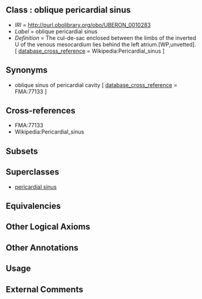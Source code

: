
## Class : oblique pericardial sinus

 * *IRI* = http://purl.obolibrary.org/obo/UBERON_0010283
 * *Label* = oblique pericardial sinus
 * *Definition* = The cul-de-sac enclosed between the limbs of the inverted U of the venous mesocardium lies behind the left atrium.[WP,unvetted]. [ [database_cross_reference](../../ef/oboInOwl#hasDbXref.md) = Wikipedia:Pericardial_sinus ]

## Synonyms

 * oblique sinus of pericardial cavity [ [database_cross_reference](../../ef/oboInOwl#hasDbXref.md) = FMA:77133 ]

## Cross-references

 * FMA:77133
 * Wikipedia:Pericardial_sinus

## Subsets


## Superclasses

 * [pericardial sinus](../../UBERON/79/UBERON_0010279.md)

## Equivalencies


## Other Logical Axioms


## Other Annotations


## Usage


## External Comments

